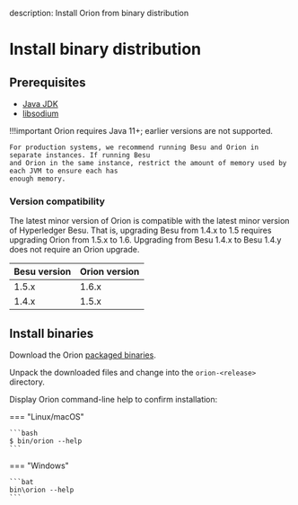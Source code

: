 description: Install Orion from binary distribution
<!--- END of page meta data -->

# Install binary distribution

## Prerequisites

* [Java JDK](https://www.oracle.com/java/technologies/javase-downloads.html)
* [libsodium](Dependencies.md)

!!!important
    Orion requires Java 11+; earlier versions are not supported.

    For production systems, we recommend running Besu and Orion in separate instances. If running Besu
    and Orion in the same instance, restrict the amount of memory used by each JVM to ensure each has
    enough memory.

### Version compatibility

The latest minor version of Orion is compatible with the latest minor version of Hyperledger Besu.
That is, upgrading Besu from 1.4.x to 1.5 requires upgrading Orion from 1.5.x to 1.6. Upgrading from
Besu 1.4.x to Besu 1.4.y does not require an Orion upgrade.

| Besu version              | Orion version         |
|---------------------------|-----------------------|
| 1.5.x                     | 1.6.x                 |
| 1.4.x                     | 1.5.x                 |

## Install binaries

Download the Orion [packaged binaries](https://cloudsmith.io/~consensys/repos/orion/packages/).

Unpack the downloaded files and change into the `orion-<release>` directory.

Display Orion command-line help to confirm installation:

=== "Linux/macOS"

    ```bash
    $ bin/orion --help
    ```

=== "Windows"

    ```bat
    bin\orion --help
    ```
